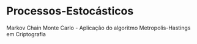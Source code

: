 # Processos-Estocásticos
Markov Chain Monte Carlo - Aplicação do algoritmo Metropolis-Hastings em Criptografia
